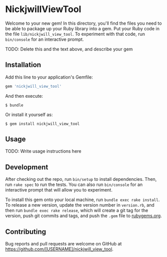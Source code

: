 # NickjwillViewTool

Welcome to your new gem! In this directory, you'll find the files you need to be able to package up your Ruby library into a gem. Put your Ruby code in the file `lib/nickjwill_view_tool`. To experiment with that code, run `bin/console` for an interactive prompt.

TODO: Delete this and the text above, and describe your gem

## Installation

Add this line to your application's Gemfile:

```ruby
gem 'nickjwill_view_tool'
```

And then execute:

    $ bundle

Or install it yourself as:

    $ gem install nickjwill_view_tool

## Usage

TODO: Write usage instructions here

## Development

After checking out the repo, run `bin/setup` to install dependencies. Then, run `rake spec` to run the tests. You can also run `bin/console` for an interactive prompt that will allow you to experiment.

To install this gem onto your local machine, run `bundle exec rake install`. To release a new version, update the version number in `version.rb`, and then run `bundle exec rake release`, which will create a git tag for the version, push git commits and tags, and push the `.gem` file to [rubygems.org](https://rubygems.org).

## Contributing

Bug reports and pull requests are welcome on GitHub at https://github.com/[USERNAME]/nickjwill_view_tool.
